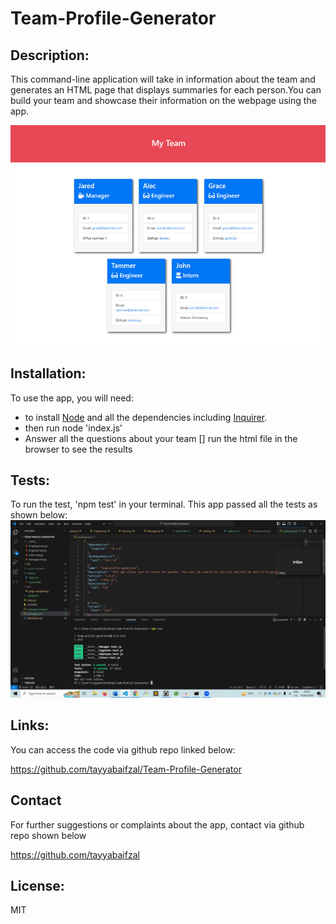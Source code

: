 # Team-Profile-Generator

## Description:

This command-line application will take in information about the team and generates an HTML page that displays summaries for each person.You can build your team and showcase their information on the webpage using the app. 

![Alt text](/images/2.png)

## Installation:
To use the app, you will need:
- to install [Node](https://www.npmjs.com/package/inquirer) and all the dependencies including [Inquirer](https://www.npmjs.com/package/inquirer).
- then run node 'index.js'
- Answer all the questions about your team
[] run the html file in the browser to see the results

## Tests:
To run the test, 'npm test' in your terminal. This app passed all the tests as shown below:
![Alt text](/images/1.png)


## Links:
You can access the code via github repo linked below:

https://github.com/tayyabaifzal/Team-Profile-Generator

## Contact
For further suggestions or complaints about the app, contact via github repo shown below

https://github.com/tayyabaifzal


## License:
MIT